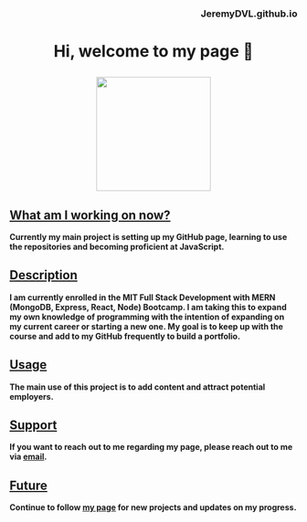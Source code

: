 ### <p align="right">  JeremyDVL.github.io </p> 
# <p align="center"> <b/>Hi, welcome to my page 👏<b/> </p>

<p align="center">
  <img width="200" height="200" src="biopic7">
</p>

## <ins>What am I working on now?

Currently my main project is setting up my GitHub page, learning to use the repositories and becoming proficient at JavaScript.

## <ins>Description

I am currently enrolled in the MIT Full Stack Development with MERN (MongoDB, Express, React, Node) Bootcamp. I am taking this to expand my own knowledge of programming with the intention of expanding on my current career or starting a new one. My goal is to keep up with the course and add to my GitHub frequently to build a portfolio.

## <ins>Usage

The main use of this project is to add content and attract potential employers.

## <ins>Support

If you want to reach out to me regarding my page, please reach out to me via [email](mailto:jeremydvl493@gmail.com?subject=regarding%20your%20GitHub%20page).

## <ins>Future

Continue to follow [my page](https://jeremydvl.github.io/) for new projects and updates on my progress.
